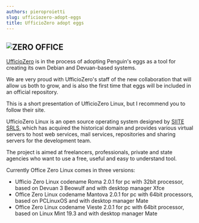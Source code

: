 ```yaml
---
authors: pieroproietti
slug: ufficiozero-adopt-eggs
title: UfficioZero adopt eggs
---
```


## ![ZERO OFFICE](https://www.ufficiozero.org/template/logo2.png) 

[UfficioZero](https://ufficiozero.org/) is in the process of adopting Penguin's eggs as a tool for creating its own Debian and Devuan-based systems.

We are very proud with UfficioZero's staff of the new collaboration that will allow us both to grow, and is also the first time that eggs will be included in an official repository.

This is a short presentation of UfficioZero Linux, but I recommend you to follow their site.

UfficioZero Linux is an open source operating system designed by [SIITE SRLS](https://www.siite.it/), which has acquired the historical domain and provides various virtual servers to host web services, mail services, repositories and sharing servers for the development team.

The project is aimed at freelancers, professionals, private and state agencies who want to use a free, useful and easy to understand tool.

Currently Office Zero Linux comes in three versions:

* Ufficio Zero Linux codename Roma 2.0.1 for pc with 32bit processor, based on Devuan 3 Beowulf and with desktop manager Xfce
* Office Zero Linux codename Mantova 2.0.1 for pc with 64bit processors, based on PCLinuxOS and with desktop manager Mate
* Office Zero Linux codename Vieste 2.0.1 for pc with 64bit processor, based on Linux Mint 19.3 and with desktop manager Mate



